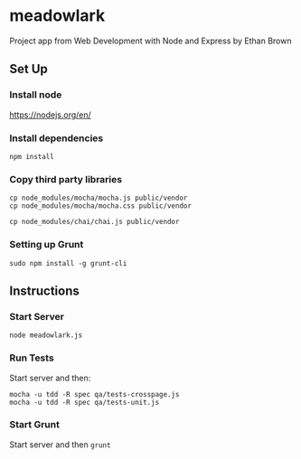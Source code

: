# meadowlark
Project app from Web Development with Node and Express by Ethan Brown

## Set Up
### Install node
https://nodejs.org/en/

### Install dependencies
`npm install`

### Copy third party libraries
```
cp node_modules/mocha/mocha.js public/vendor
cp node_modules/mocha/mocha.css public/vendor

cp node_modules/chai/chai.js public/vendor
```

### Setting up Grunt
```
sudo npm install -g grunt-cli
```

## Instructions
### Start Server
`node meadowlark.js`

### Run Tests
Start server and then:
```
mocha -u tdd -R spec qa/tests-crosspage.js
mocha -u tdd -R spec qa/tests-unit.js
```

### Start Grunt
Start server and then `grunt`




